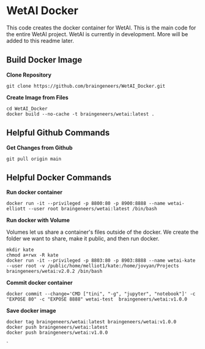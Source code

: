 # WetAI Docker

This code creates the docker container for WetAI. This is the main code for the entire WetAI project. WetAI is currently in development. More will be added to this readme later.

## Build Docker Image
**Clone Repository**

`git clone https://github.com/braingeneers/WetAI_Docker.git`

**Create Image from Files**
```
cd WetAI_Docker
docker build --no-cache -t braingeneers/wetai:latest .  
```

## Helpful Github Commands
**Get Changes from Github**

`git pull origin main`

## Helpful Docker Commands
**Run docker container**

`docker run -it --privileged -p 8800:80 -p 8900:8888 --name wetai-elliott --user root braingeneers/wetai:latest /bin/bash `

**Run docker with Volume**

Volumes let us share a container's files outside of the docker. We create the folder we want to share, make it public, and then run docker.
```
mkdir kate
chmod a+rwx -R kate
docker run -it --privileged -p 8803:80 -p 8903:8888 --name wetai-kate --user root -v /public/home/melliot1/kate:/home/jovyan/Projects braingeneers/wetai:v2.0.2 /bin/bash
```

**Commit docker container**

`docker commit --change='CMD ["tini", "-g", "jupyter", "notebook"]' -c "EXPOSE 80" -c "EXPOSE 8888" wetai-test  braingeneers/wetai:v1.0.0`

**Save docker image**
```
docker tag braingeneers/wetai:latest braingeneers/wetai:v1.0.0
docker push braingeneers/wetai:latest
docker push braingeneers/wetai:v1.0.0
```
`
